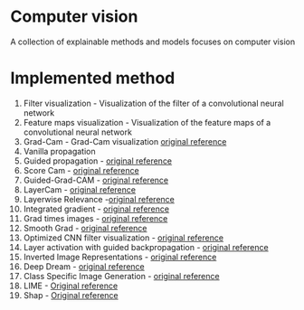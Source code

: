 # Computer vision
A collection of explainable methods and models focuses on computer vision

# Implemented method


1. Filter visualization -  Visualization of the filter of a convolutional neural network
2. Feature maps visualization - Visualization of the feature maps of a convolutional neural network
3. Grad-Cam - Grad-Cam visualization [original reference](https://arxiv.org/abs/1610.02391) 
4. Vanilla propagation
5. Guided propagation - [original reference](https://arxiv.org/abs/1412.6806) 
6. Score Cam - [original reference](https://arxiv.org/abs/1910.01279) 
7. Guided-Grad-CAM - [original reference](https://arxiv.org/abs/1610.02391) 
8. LayerCam  - [original reference](https://mmcheng.net/mftp/Papers/21TIP_LayerCAM.pdf)
9. Layerwise Relevance -[original reference](https://www.researchgate.net/publication/335708351_Layer-Wise_Relevance_Propagation_An_Overview) 
10. Integrated gradient - [original reference](https://arxiv.org/abs/1703.01365)
11. Grad times images - [original reference](https://arxiv.org/abs/1605.01713)
12. Smooth Grad - [original reference](https://arxiv.org/abs/1706.03825)
13. Optimized CNN filter visualization - [original reference](https://www.researchgate.net/publication/265022827_Visualizing_Higher-Layer_Features_of_a_Deep_Network)
14. Layer activation with guided backpropagation - [original reference](https://arxiv.org/abs/1412.6806)
15. Inverted Image Representations - [original reference](https://arxiv.org/abs/1412.0035)
16. Deep Dream - [original reference](https://research.googleblog.com/2015/06/inceptionism-going-deeper-into-neural.html)
17. Class Specific Image Generation - [original reference](https://arxiv.org/abs/1506.06579) 
18. LIME - [Original reference](https://arxiv.org/abs/1602.04938)
19. Shap - [Original reference](https://arxiv.org/abs/1705.07874)